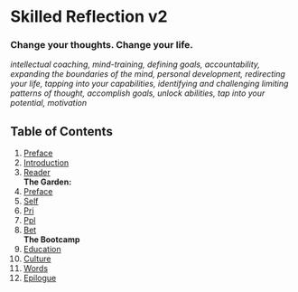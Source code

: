 # Skilled Reflection v2

### Change your thoughts. Change your life.  

_intellectual coaching, 
mind-training, 
defining goals, 
accountability, 
expanding the boundaries of the mind, 
personal development, 
redirecting your life, 
tapping into your capabilities, 
identifying and challenging limiting patterns of thought, accomplish goals, 
unlock abilities, 
tap into your potential, 
motivation_

## Table of Contents  

1. [Preface](c00-preface.md)
2. [Introduction](c01-Intro.md)
3. [Reader](c02-Reader.md)  
**The Garden:**  
3. [Preface](c03-Gdn-prfc.md)
4. [Self](c04-Gdn-Self.md)
5. [Pri](c05-gdn-pri.md)
6. [Ppl](c06-gdn-ppl.md)
7. [Bet](c07-gdn-bet.md)  
**The Bootcamp**  
8. [Education](c09-ibc-ed.md)
9. [Culture](c10-ibc-culture.md)
10. [Words](c12-words.md)
11. [Epilogue](c14-calling.md)

